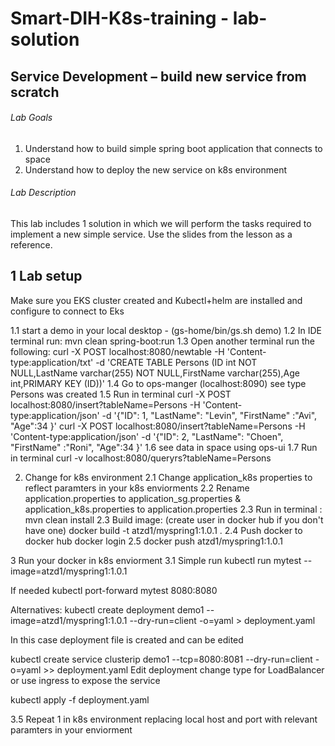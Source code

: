 # Smart-DIH-K8s-training - lab-solution

## 	Service Development – build new service from scratch

###### Lab Goals
1.  Understand how to build simple spring boot application that connects to space
2.  Understand how to deploy the new service on k8s environment
###### Lab Description
This lab includes 1 solution in which we will perform the tasks required to implement a new simple service. 
Use the slides from the lesson as a reference.
## 1 Lab setup
Make sure you EKS cluster created and Kubectl+helm are installed and configure to connect to Eks

1.1 start a demo in your local desktop - (gs-home/bin/gs.sh demo)
1.2 In IDE terminal run: mvn clean spring-boot:run 
1.3 Open another terminal run the following:
curl -X POST localhost:8080/newtable -H 'Content-type:application/txt' -d 'CREATE TABLE Persons (ID int NOT NULL,LastName varchar(255) NOT NULL,FirstName varchar(255),Age int,PRIMARY KEY (ID))'
1.4 Go to ops-manger (localhost:8090) see type Persons was created
1.5 Run in terminal
curl -X POST localhost:8080/insert?tableName=Persons -H  'Content-type:application/json' -d '{"ID": 1, "LastName": "Levin", "FirstName" :"Avi", "Age":34 }'
curl -X POST localhost:8080/insert?tableName=Persons -H  'Content-type:application/json' -d '{"ID": 2, "LastName": "Choen", "FirstName" :"Roni", "Age":34 }'
1.6 see data in space using ops-ui
1.7 Run in terminal
curl -v localhost:8080/queryrs?tableName=Persons

2. Change for k8s environment
2.1 Change application_k8s properties to reflect paramters in your k8s enviorments
2.2 Rename application.properties to application_sg.properties & application_k8s.properties to application.properties
2.3 Run in terminal : mvn clean install
2.3 Build image: (create user in docker hub if you don't have one)
   docker build -t atzd1/myspring1:1.0.1 .
2.4 Push docker to docker hub
   docker  login
2.5 docker push atzd1/myspring1:1.0.1

3 Run your docker in k8s enviorment
3.1 Simple run
kubectl run mytest --image=atzd1/myspring1:1.0.1

If needed
kubectl port-forward mytest 8080:8080

Alternatives:
kubectl create deployment demo1 --image=atzd1/myspring1:1.0.1   --dry-run=client -o=yaml > deployment.yaml

In this case deployment file is created and can be edited

kubectl create service clusterip demo1 --tcp=8080:8081 --dry-run=client -o=yaml >> deployment.yaml
Edit deployment change type for LoadBalancer or use ingress to expose the service

kubectl apply -f deployment.yaml

3.5 Repeat 1 in k8s environment replacing local host and port with relevant paramters in your enviorment



   

    

